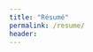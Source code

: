 ```yaml
---
title: "Résumé"
permalink: /resume/
header:
---
```


<object data="{{ site.url }}/assets/19BM6JP47_CV_inmaking.pdf" width="1000" height="1000" type='application/pdf'/>
<!--- [See it here :)](\assets\19BM6JP47_CV_inmaking.pdf) --->
